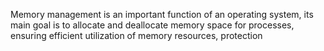
Memory management is an important function of an operating system, its main goal is to allocate and deallocate memory space for processes, ensuring efficient utilization of memory resources, protection 